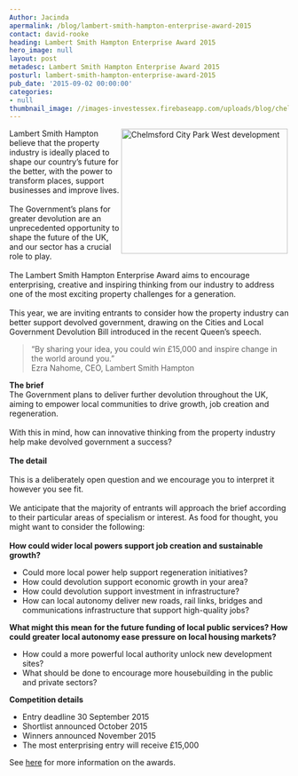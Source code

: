 ```yaml
---
Author: Jacinda
apermalink: /blog/lambert-smith-hampton-enterprise-award-2015
contact: david-rooke
heading: Lambert Smith Hampton Enterprise Award 2015
hero_image: null
layout: post
metadesc: Lambert Smith Hampton Enterprise Award 2015
posturl: lambert-smith-hampton-enterprise-award-2015
pub_date: '2015-09-02 00:00:00'
categories:
- null
thumbnail_image: //images-investessex.firebaseapp.com/uploads/blog/chelmsford_office_mini.jpg
---
```


<p><img alt='Chelmsford City Park West development' src='//images-investessex.firebaseapp.com/uploads/blog/Chelmsford_office_300.jpg' style='width: 300px; height: 225px; margin-left: 2px; margin-right: 2px; float: right;'/>Lambert Smith Hampton believe that the property industry is ideally placed to shape our country’s future for the better, with the power to transform places, support businesses and improve lives.<br/><br/>	The Government’s plans for greater devolution are an unprecedented opportunity to shape the future of the UK, and our sector has a crucial role to play.<br/><br/>	The Lambert Smith Hampton Enterprise Award aims to encourage enterprising, creative and inspiring thinking from our industry to address one of the most exciting property challenges for a generation.<br/><br/>	This year, we are inviting entrants to consider how the property industry can better support devolved government, drawing on the Cities and Local Government Devolution Bill introduced in the recent Queen’s speech.</p><blockquote><p>		“By sharing your idea, you could win £15,000 and inspire change in the world around you.”<br/>		Ezra Nahome, CEO, Lambert Smith Hampton</p></blockquote><p><strong>The brief</strong><br/>	The Government plans to deliver further devolution throughout the UK, aiming to empower local communities to drive growth, job creation and regeneration.<br/><br/>	With this in mind, how can innovative thinking from the property industry help make devolved government a success?<br/><br/><strong>The detail</strong><br/><br/>	This is a deliberately open question and we encourage you to interpret it however you see fit.<br/><br/>	We anticipate that the majority of entrants will approach the brief according to their particular areas of specialism or interest. As food for thought, you might want to consider the following:<br/><br/><strong>How could wider local powers support job creation and sustainable growth?</strong></p><ul><li>		Could more local power help support regeneration initiatives?</li><li>		How could devolution support economic growth in your area?</li><li>		How could devolution support investment in infrastructure?</li><li>		How can local autonomy deliver new roads, rail links, bridges and communications infrastructure that support high-quality jobs?</li></ul><p><strong>What might this mean for the future funding of local public services? How could greater local autonomy ease pressure on local housing markets?</strong></p><ul><li>		How could a more powerful local authority unlock new development sites?</li><li>		What should be done to encourage more housebuilding in the public and private sectors?</li></ul><p><strong>Competition details</strong></p><ul><li>		Entry deadline 30 September 2015</li><li>		Shortlist announced October 2015</li><li>		Winners announced November 2015</li><li>		The most enterprising entry will receive £15,000</li></ul><p>	See <a href='http://www.lsh.co.uk/EnterpriseAward' target='_blank'>here</a> for more information on the awards.</p>